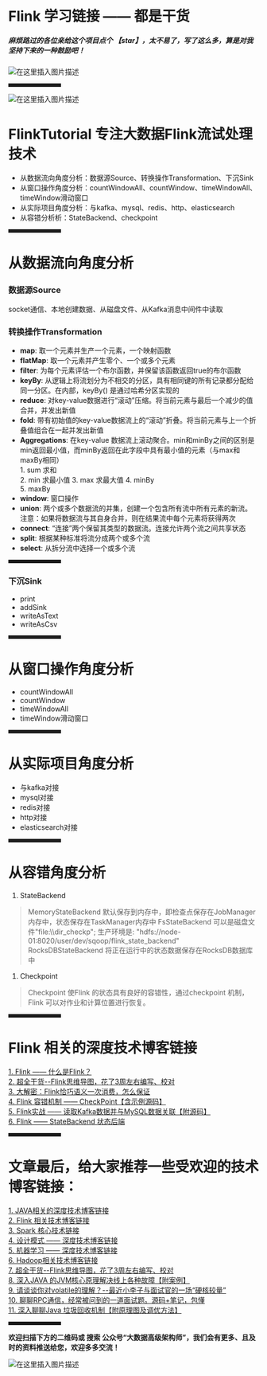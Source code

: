 # Flink 学习链接 —— 都是干货
##### 麻烦路过的各位亲给这个项目点个 【star】，太不易了，写了这么多，算是对我坚持下来的一种鼓励吧！

![在这里插入图片描述](https://img-blog.csdnimg.cn/20200914200238753.png?x-oss-process=image/watermark,type_ZmFuZ3poZW5naGVpdGk,shadow_10,text_aHR0cHM6Ly9ibG9nLmNzZG4ubmV0L3dlaXhpbl8zMjI2NTU2OQ==,size_16,color_FFFFFF,t_70#pic_center)
<hr style=" border:solid; width:100px; height:1px;" color=#000000 size=1">

![在这里插入图片描述](https://img-blog.csdnimg.cn/20200914202628920.png?x-oss-process=image/watermark,type_ZmFuZ3poZW5naGVpdGk,shadow_10,text_aHR0cHM6Ly9ibG9nLmNzZG4ubmV0L3dlaXhpbl8zMjI2NTU2OQ==,size_16,color_FFFFFF,t_70#pic_center)

# FlinkTutorial **专注大数据Flink流试处理**技术
- 从数据流向角度分析：数据源Source、转换操作Transformation、下沉Sink 
- 从窗口操作角度分析：countWindowAll、countWindow、timeWindowAll、timeWindow滑动窗口 
- 从实际项目角度分析：与kafka、mysql、redis、http、elasticsearch 
- 从容错分析析：StateBackend、checkpoint 

<hr style=" border:solid; width:100px; height:1px;" color=#000000 size=1">  

# 从数据流向角度分析
### 数据源Source
socket通信、本地创建数据、从磁盘文件、从Kafka消息中间件中读取

### 转换操作Transformation
- **map**: 取一个元素并生产一个元素，一个映射函数
- **flatMap**: 取一个元素并产生零个、一个或多个元素
- **filter**: 为每个元素评估一个布尔函数，并保留该函数返回true的布尔函数
- **keyBy**: 从逻辑上将流划分为不相交的分区，具有相同键的所有记录都分配给同一分区。在内部，keyBy() 是通过哈希分区实现的
- **reduce**: 对key-value数据进行“滚动”压缩。将当前元素与最后一个减少的值合并，并发出新值
- **fold**: 带有初始值的key-value数据流上的“滚动”折叠。将当前元素与上一个折叠值组合在一起并发出新值
- **Aggregations**: 在key-value 数据流上滚动聚合。min和minBy之间的区别是min返回最小值，而minBy返回在此字段中具有最小值的元素（与max和maxBy相同）   
       1. sum 求和  
       2. min 求最小值
       3. max 求最大值 
       4. minBy  
       5. maxBy  
- **window**: 窗口操作
- **union**: 两个或多个数据流的并集，创建一个包含所有流中所有元素的新流。注意：如果将数据流与其自身合并，则在结果流中每个元素将获得两次
- **connect**: “连接”两个保留其类型的数据流。连接允许两个流之间共享状态
- **split**: 根据某种标准将流分成两个或多个流
- **select**: 从拆分流中选择一个或多个流


<hr style=" border:solid; width:100px; height:1px;" color=#000000 size=1">  

### 下沉Sink
- print
- addSink
- writeAsText
- writeAsCsv


<hr style=" border:solid; width:100px; height:1px;" color=#000000 size=1">  

# 从窗口操作角度分析
- countWindowAll
- countWindow
- timeWindowAll
- timeWindow滑动窗口 


<hr style=" border:solid; width:100px; height:1px;" color=#000000 size=1">  

# 从实际项目角度分析
- 与kafka对接
- mysql对接
- redis对接
- http对接
- elasticsearch对接


<hr style=" border:solid; width:100px; height:1px;" color=#000000 size=1">  

# 从容错角度分析
 1. StateBackend  

> MemoryStateBackend 默认保存到内存中，即检查点保存在JobManager内存中，状态保存在TaskManager内存中
> FsStateBackend 可以是磁盘文件"file:\\\dir_checkp"; 生产环境是: "hdfs://node-01:8020/user/dev/sqoop/flink_state_backend"     
> RocksDBStateBackend 将正在运行中的状态数据保存在RocksDB数据库中

 1. Checkpoint

>  Checkpoint 使Flink 的状态具有良好的容错性，通过checkpoint 机制，Flink 可以对作业和计算位置进行恢复。


<hr style=" border:solid; width:100px; height:1px;" color=#000000 size=1">  

# Flink 相关的深度技术博客链接

[1. Flink —— 什么是Flink？](https://blog.csdn.net/weixin_32265569/article/details/108572221)  
[2. 超全干货--Flink思维导图，花了3周左右编写、校对](https://blog.csdn.net/weixin_32265569/article/details/107426591)  
[3. 大解密：Flink恰巧语义一次消费，怎么保证](https://blog.csdn.net/weixin_32265569/article/details/107439769)  
[4. Flink 容错机制 —— CheckPoint【含示例源码】](https://blog.csdn.net/weixin_32265569/article/details/107439769)  
[5. Flink实战 —— 读取Kafka数据并与MySQL数据关联【附源码】](https://blog.csdn.net/weixin_32265569/article/details/108367968)  
[6. Flink —— StateBackend 状态后端](https://blog.csdn.net/weixin_32265569/article/details/108449983)  


<hr style=" border:solid; width:100px; height:1px;" color=#000000 size=1">  

# 文章最后，给大家推荐一些受欢迎的技术博客链接：

[1. JAVA相关的深度技术博客链接](https://blog.csdn.net/weixin_32265569/article/details/107575286)  
[2. Flink 相关技术博客链接](https://blog.csdn.net/weixin_32265569/article/details/108211280)   
[3. Spark 核心技术链接](https://blog.csdn.net/weixin_32265569/article/details/107575521)  
[4. 设计模式 —— 深度技术博客链接](https://blog.csdn.net/weixin_32265569/article/details/108417756)  
[5. 机器学习 —— 深度技术博客链接](https://blog.csdn.net/weixin_32265569/article/details/108417908)  
[6. Hadoop相关技术博客链接](https://blog.csdn.net/weixin_32265569/article/details/107575853)  
[7. 超全干货--Flink思维导图，花了3周左右编写、校对](https://blog.csdn.net/weixin_32265569/article/details/107426591)  
[8. 深入JAVA 的JVM核心原理解决线上各种故障【附案例】](https://blog.csdn.net/weixin_32265569/article/details/107699015)  
[9. 请谈谈你对volatile的理解？--最近小李子与面试官的一场“硬核较量”](https://blog.csdn.net/weixin_32265569/article/details/107425491)  
[10. 聊聊RPC通信，经常被问到的一道面试题。源码+笔记，包懂](https://blog.csdn.net/weixin_32265569/article/details/107425756)  
[11. 深入聊聊Java 垃圾回收机制【附原理图及调优方法】](https://blog.csdn.net/weixin_32265569/article/details/107830848#5.6%20%E6%A1%88%E4%BE%8B)  


<hr style=" border:solid; width:100px; height:1px;" color=#000000 size=1">  


**欢迎扫描下方的二维码或 搜索 公众号“大数据高级架构师”，我们会有更多、且及时的资料推送给您，欢迎多多交流！**

![在这里插入图片描述](https://img-blog.csdnimg.cn/20200914202050131.png?x-oss-process=image/watermark,type_ZmFuZ3poZW5naGVpdGk,shadow_10,text_aHR0cHM6Ly9ibG9nLmNzZG4ubmV0L3dlaXhpbl8zMjI2NTU2OQ==,size_16,color_FFFFFF,t_70#pic_center)
                                           

     
